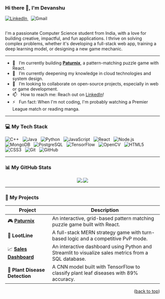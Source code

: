 ### Hi there 👋, I'm Devanshu

<a href="www.linkedin.com/in/devanshu-gaur">
  <img src="https://img.shields.io/badge/LinkedIn-0077B5?style=for-the-badge&logo=linkedin&logoColor=white" alt="LinkedIn"/>
</a>&nbsp;
<a href="mailto:devanshugaur234@gmail.com" target="_blank" style="text-decoration: none; display: inline-flex; align-items: center;">
  <img src="https://img.shields.io/badge/Gmail-D14836?style=for-the-badge&logo=gmail&logoColor=white" alt="Gmail"/>
</a>

<br />
<br />

I'm a passionate Computer Science student from India, with a love for building creative, impactful, and fun applications. I thrive on solving complex problems, whether it's developing a full-stack web app, training a deep learning model, or designing a new game mechanic.

---

- 🔭 &nbsp; I’m currently building **[Paturnix](https://github.com/Devanshu-23/Paturnix)**, a pattern-matching puzzle game with React.
- 🌱 &nbsp; I’m currently deepening my knowledge in cloud technologies and system design.
- 👯 &nbsp; I’m looking to collaborate on open-source projects, especially in web or game development.
- 📫 &nbsp; How to reach me: Reach out on [LinkedIn](www.linkedin.com/in/devanshu-gaur)!
- ⚡ &nbsp; Fun fact: When I'm not coding, I'm probably watching a Premier League match or reading manga.

---

### 💻 My Tech Stack


<p align="left">
  <img src="https://img.shields.io/badge/C%2B%2B-00599C?style=for-the-badge&logo=c%2B%2B&logoColor=white" alt="C++"/>&nbsp;&nbsp;
  <img src="https://img.shields.io/badge/Java-007396?style=for-the-badge&logo=java&logoColor=white" alt="Java" />&nbsp;&nbsp;
  <img src="https://img.shields.io/badge/Python-3776AB?style=for-the-badge&logo=python&logoColor=white" alt="Python"/>&nbsp;&nbsp;
  <img src="https://img.shields.io/badge/JavaScript-F7DF1E?style=for-the-badge&logo=javascript&logoColor=black" alt="JavaScript"/>&nbsp;&nbsp;
  <img src="https://img.shields.io/badge/React-20232A?style=for-the-badge&logo=react&logoColor=61DAFB" alt="React"/>&nbsp;&nbsp;
  <img src="https://img.shields.io/badge/Node.js-339933?style=for-the-badge&logo=nodedotjs&logoColor=white" alt="Node.js"/>&nbsp;&nbsp;
  <img src="https://img.shields.io/badge/MongoDB-47A248?style=for-the-badge&logo=mongodb&logoColor=white" alt="MongoDB"/>&nbsp;&nbsp;
  <img src="https://img.shields.io/badge/PostgreSQL-316192?style=for-the-badge&logo=postgresql&logoColor=white" alt="PostgreSQL"/>&nbsp;&nbsp;
  <img src="https://img.shields.io/badge/TensorFlow-FF6F00?style=for-the-badge&logo=tensorflow&logoColor=white" alt="TensorFlow"/>&nbsp;&nbsp;
  <img src="https://img.shields.io/badge/OpenCV-5C3EE8?style=for-the-badge&logo=opencv&logoColor=white" alt="OpenCV"/>&nbsp;&nbsp;
  <img src="https://img.shields.io/badge/HTML5-E34F26?style=for-the-badge&logo=html5&logoColor=white" alt="HTML5"/>&nbsp;&nbsp;
  <img src="https://img.shields.io/badge/CSS3-264de4?style=for-the-badge&logo=css3&logoColor=white" alt="CSS3" />&nbsp;&nbsp;
  <img src="https://img.shields.io/badge/Git-F05032?style=for-the-badge&logo=git&logoColor=white" alt="Git"/>&nbsp;&nbsp;
  <img src="https://img.shields.io/badge/GitHub-181717?style=for-the-badge&logo=github&logoColor=white" alt="GitHub"/>&nbsp;&nbsp;
<!--   <img src="https://img.shields.io/badge/Figma-F24E1E?style=for-the-badge&logo=figma&logoColor=white" alt="Figma"/>&nbsp;&nbsp; -->
</p>

---

### 📊 My GitHub Stats

<p align="center">
  <a href="https://github.com/anuraghazra/github-readme-stats">
    <img align="center" src="https://github-readme-stats.vercel.app/api?username=Devanshu-23
&show_icons=true&theme=radical&hide_border=true&include_all_commits=true" />
  </a>
  <a href="https://github.com/anuraghazra/github-readme-stats">
    <img align="center" src="https://github-readme-stats.vercel.app/api/top-langs/?username=Devanshu-23&layout=compact&theme=radical&hide_border=true" />
  </a>
</p>

---

### 🚀 My Projects

| Project                                                      | Description                                                                                          |
| ------------------------------------------------------------ | ---------------------------------------------------------------------------------------------------- |
| 🎮 **[Paturnix](https://github.com/Devanshu-23/Paturnix)** | An interactive, grid-based pattern matching puzzle game built with React.                            |
| 🎲 **LootLine** | A full-stack MERN strategy game with turn-based logic and a competitive PvP mode.                    |
| 📈 **[Sales Dashboard](https://github.com/Devanshu-23/Sales_performance_dashboard)** | An interactive dashboard using Python and Streamlit to visualize sales metrics from a SQL database.  |
| 🌿 **Plant Disease Detection** | A CNN model built with TensorFlow to classify plant leaf diseases with 89% accuracy.               |

<p align="right">(<a href="#top">back to top</a>)</p>

